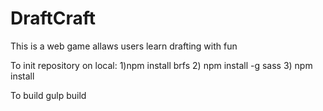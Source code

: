 # DraftCraft
This is a web game allaws users learn drafting with fun

To init repository on local:
1)npm install brfs
2) npm install -g sass
3) npm install

To build
gulp build